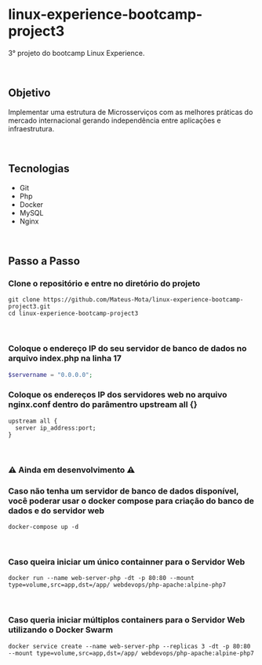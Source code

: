 # linux-experience-bootcamp-project3

3° projeto do bootcamp Linux Experience.

<br>

## Objetivo

Implementar uma estrutura de Microsserviços com as melhores práticas do mercado internacional gerando independência entre aplicações e infraestrutura.

<br>

## Tecnologias

- Git
- Php
- Docker
- MySQL
- Nginx

<br>

## Passo a Passo

### Clone o repositório e entre no diretório do projeto
~~~shell
git clone https://github.com/Mateus-Mota/linux-experience-bootcamp-project3.git
cd linux-experience-bootcamp-project3
~~~

<br>

### Coloque o endereço IP do seu servidor de banco de dados no arquivo index.php na linha 17
~~~php
$servername = "0.0.0.0";
~~~

### Coloque os endereços IP dos servidores web no arquivo nginx.conf dentro do parâmentro upstream all {}
~~~shell
upstream all {
  server ip_address:port;
}
~~~

<br>

### :warning: Ainda em desenvolvimento :warning:
### Caso não tenha um servidor de banco de dados disponível, você poderar usar o docker compose para criação do banco de dados e do servidor web
~~~shell
docker-compose up -d
~~~

<br>

### Caso queira iniciar um único containner para o Servidor Web 
~~~shell
docker run --name web-server-php -dt -p 80:80 --mount type=volume,src=app,dst=/app/ webdevops/php-apache:alpine-php7
~~~

<br>

### Caso queria iniciar múltiplos containers para o Servidor Web utilizando o Docker Swarm
~~~shell
docker service create --name web-server-php --replicas 3 -dt -p 80:80 --mount type=volume,src=app,dst=/app/ webdevops/php-apache:alpine-php7
~~~
